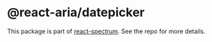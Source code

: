 # @react-aria/datepicker

This package is part of [react-spectrum](https://github.com/watheia/spectrum). See the repo for more details.
